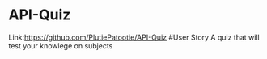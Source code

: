 # API-Quiz
Link:https://github.com/PlutiePatootie/API-Quiz
#User Story
A quiz that will test your knowlege on subjects
